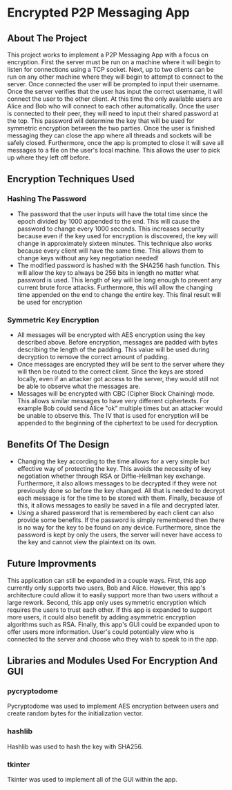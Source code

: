 # Encrypted P2P Messaging App
## About The Project
This project works to implement a P2P Messaging App with a focus on encryption. First the server must be run on a machine where it will begin to listen for connections using a TCP socket. Next, up to two clients can be run on any other machine where they will begin to attempt to connect to the server. Once connected the user will be prompted to input their username. Once the server verifies that the user has input the correct username, it will connect the user to the other client. At this time the only available users are Alice and Bob who will connect to each other automatically. Once the user is connected to their peer, they will need to input their shared password at the top. This password will determine the key that will be used for symmetric encryption between the two parties. Once the user is finished messaging they can close the app where all threads and sockets will be safely closed. Furthermore, once the app is prompted to close it will save all messages to a file on the user's local machine. This allows the user to pick up where they left off before.

## Encryption Techniques Used
### Hashing The Password
* The password that the user inputs will have the total time since the epoch divided by 1000 appended to the end. This will cause the password to change every 1000 seconds. This increases security because even if the key used for encryption is discovered, the key will change in approximately sixteen minutes. This technique also works because every client will have the same time. This allows them to change keys without any key negotiation needed!
* The modified password is hashed with the SHA256 hash function. This will allow the key to always be 256 bits in length no matter what password is used. This length of key will be long enough to prevent any current brute force attacks. Furthermore, this will allow the changing time appended on the end to change the entire key. This final result will be used for encryption

### Symmetric Key Encryption
* All messages will be encrypted with AES encryption using the key described above. Before encryption, messages are padded with bytes describing the length of the padding. This value will be used during decryption to remove the correct amount of padding.
* Once messages are encrypted they will be sent to the server where they will then be routed to the correct client. Since the keys are stored locally, even if an attacker got access to the server, they would still not be able to observe what the messages are.
* Messages will be encrypted with CBC (Cipher Block Chaining) mode. This allows similar messages to have very different ciphertexts. For example Bob could send Alice "ok" multiple times but an attacker would be unable to observe this. The IV that is used for encryption will be appended to the beginning of the ciphertext to be used for decryption.

## Benefits Of The Design
* Changing the key according to the time allows for a very simple but effective way of protecting the key. This avoids the necessity of key negotiation whether through RSA or Diffie-Hellman key exchange. Furthermore, it also allows messages to be decrypted if they were not previously done so before the key changed. All that is needed to decrypt each message is for the time to be stored with them. Finally, because of this, it allows messages to easily be saved in a file and decrypted later.
* Using a shared password that is remembered by each client can also provide some benefits. If the password is simply remembered then there is no way for the key to be found on any device. Furthermore, since the password is kept by only the users, the server will never have access to the key and cannot view the plaintext on its own.

## Future Improvments
This application can still be expanded in a couple ways. First, this app currently only supports two users, Bob and Alice. However, this app's architecture could allow it to easily support more than two users without a large rework. Second, this app only uses symmetric encryption which requires the users to trust each other. If this app is expanded to support more users, it could also benefit by adding asymmetric encryption algorithms such as RSA. Finally, this app's GUI could be expanded upon to offer users more information. User's could potentially view who is connected to the server and choose who they wish to speak to in the app.

## Libraries and Modules Used For Encryption And GUI
### pycryptodome
Pycryptodome was used to implement AES encryption between users and create random bytes for the initialization vector.
### hashlib
Hashlib was used to hash the key with SHA256.
### tkinter
Tkinter was used to implement all of the GUI within the app.

